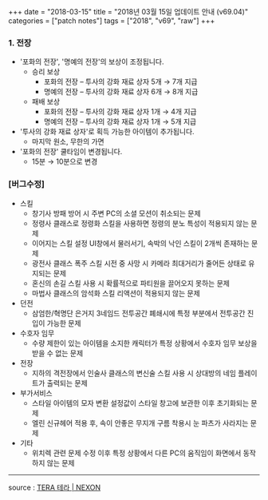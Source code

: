 +++
date = "2018-03-15"
title = "2018년 03월 15일 업데이트 안내 (v69.04)"
categories = ["patch notes"]
tags = ["2018", "v69", "raw"]
+++

### 1. 전장
- '포화의 전장', '명예의 전장'의 보상이 조정됩니다.
  - 승리 보상
    - 포화의 전장 – 투사의 강화 재료 상자 5개 → 7개 지급
    - 명예의 전장 – 투사의 강화 재료 상자 6개 → 8개 지급
  - 패배 보상
    - 포화의 전장 – 투사의 강화 재료 상자 1개 → 4개 지급
    - 명예의 전장 – 투사의 강화 재료 상자 1개 → 5개 지급
- '투사의 강화 재료 상자'로 획득 가능한 아이템이 추가됩니다.
  - 마지막 원소, 무한의 가면
- '포화의 전장' 쿨타임이 변경됩니다.
  - 15분 → 10분으로 변경

### [버그수정]
- 스킬
  - 창기사 방패 방어 시 주변 PC의 소셜 모션이 취소되는 문제
  - 정령사 클래스로 정령화 스킬을 사용하면 정령의 분노 특성이 적용되지 않는 문제
  - 이어지는 스킬 설정 UI창에서 물러서기, 속박의 낙인 스킬이 2개씩 존재하는 문제
  - 광전사 클래스 폭주 스킬 시전 중 사망 시 카메라 최대거리가 줄어든 상태로 유지되는 문제
  - 혼신의 손길 스킬 사용 시 확률적으로 파티원을 끌어오지 못하는 문제
  - 마법사 클래스의 암석화 스킬 리액션이 적용되지 않는 문제
- 던전
  - 삼엄한/혁명단 은거지 3네임드 전투공간 폐쇄시에 특정 부분에서 전투공간 진입이 가능한 문제
- 수호자 임무
  - 수량 제한이 있는 아이템을 소지한 캐릭터가 특정 상황에서 수호자 임무 보상을 받을 수 없는 문제
- 전장
  - 지하의 격전장에서 인술사 클래스의 변신술 스킬 사용 시 상대방의 네임 플레이트가 출력되는 문제
- 부가서비스
  - 스타일 아이템의 모자 변환 설정값이 스타일 창고에 보관한 이후 초기화되는 문제
  - 엘린 신규헤어 적용 후, 속이 안좋은 무지개 구름 착용시 눈 파츠가 사라지는 문제
- 기타
  - 위치렉 관련 문제 수정 이후 특정 상황에서 다른 PC의 움직임이 화면에서 동작하지 않는 문제

----

source : [TERA 테라 | NEXON](http://tera.nexon.com/news/update/view.aspx?n4articlesn=323)
